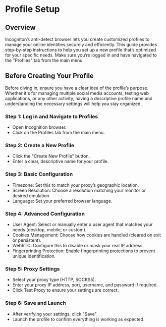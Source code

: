 # Profile Setup

## Overview

Incogniton’s anti-detect browser lets you create customized profiles to manage your online identities securely and efficiently. This guide provides step-by-step instructions to help you set up a new profile that’s optimized for your specific needs. Make sure you’re logged in and have navigated to the "Profiles" tab from the main menu.

## Before Creating Your Profile

Before diving in, ensure you have a clear idea of the profile’s purpose. Whether it's for managing multiple social media accounts, testing web applications, or any other activity, having a descriptive profile name and understanding the necessary settings will help you stay organized.

### Step 1: Log in and Navigate to Profiles

- Open Incognition browser.
- Click on the Profiles tab from the main menu.

### Step 2: Create a New Profile

- Click the "Create New Profile" button.
- Enter a clear, descriptive name for your profile.

### Step 3: Basic Configuration

- Timezone: Set this to match your proxy’s geographic location.
- Screen Resolution: Choose a resolution matching your monitor or desired emulation.
- Language: Set your preferred browser language.

### Step 4: Advanced Configuration

- User Agent: Select or manually enter a user agent that matches your needs (desktop, mobile, or custom).
- Cookies Management: Choose how cookies are handled (cleared on exit or persistent).
- WebRTC: Configure this to disable or mask your real IP address.
- Fingerprinting Protection: Enable fingerprinting protections to prevent unique identification.

### Step 5: Proxy Settings

- Select your proxy type (HTTP, SOCKS5).
- Enter your proxy IP address, port, username, and password if required.
- Click Test Proxy to ensure your settings are correct.

### Step 6: Save and Launch

- After verifying your settings, click "Save".
- Launch the profile to confirm everything is working as expected.
